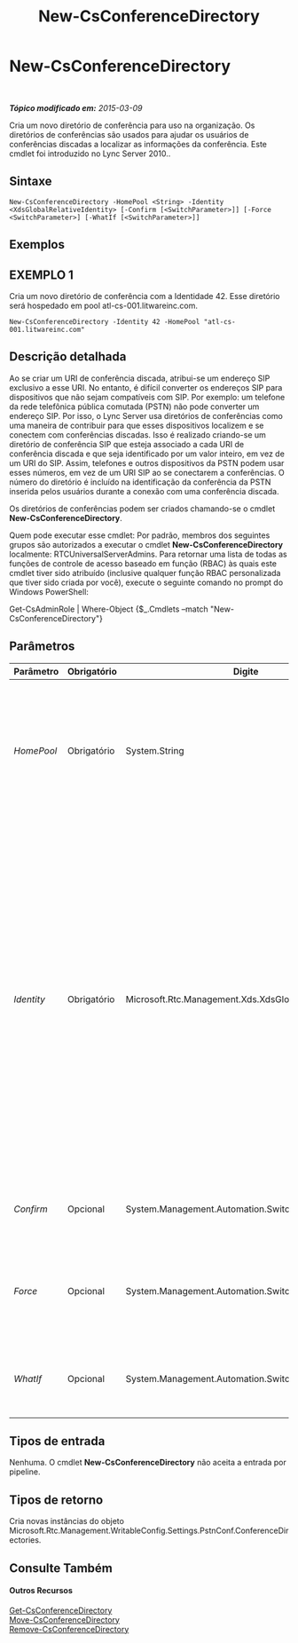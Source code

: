 ﻿---
title: New-CsConferenceDirectory
TOCTitle: New-CsConferenceDirectory
ms:assetid: fd5a4369-10cd-4337-94df-51bcaee4fde9
ms:mtpsurl: https://technet.microsoft.com/pt-br/library/Gg413080(v=OCS.15)
ms:contentKeyID: 49308711
ms.date: 05/19/2016
mtps_version: v=OCS.15
ms.translationtype: HT
---

# New-CsConferenceDirectory

 

_**Tópico modificado em:** 2015-03-09_

Cria um novo diretório de conferência para uso na organização. Os diretórios de conferências são usados para ajudar os usuários de conferências discadas a localizar as informações da conferência. Este cmdlet foi introduzido no Lync Server 2010..

## Sintaxe

    New-CsConferenceDirectory -HomePool <String> -Identity <XdsGlobalRelativeIdentity> [-Confirm [<SwitchParameter>]] [-Force <SwitchParameter>] [-WhatIf [<SwitchParameter>]]

## Exemplos

## EXEMPLO 1

Cria um novo diretório de conferência com a Identidade 42. Esse diretório será hospedado em pool atl-cs-001.litwareinc.com.

    New-CsConferenceDirectory -Identity 42 -HomePool "atl-cs-001.litwareinc.com"

## Descrição detalhada

Ao se criar um URI de conferência discada, atribui-se um endereço SIP exclusivo a esse URI. No entanto, é difícil converter os endereços SIP para dispositivos que não sejam compatíveis com SIP. Por exemplo: um telefone da rede telefônica pública comutada (PSTN) não pode converter um endereço SIP. Por isso, o Lync Server usa diretórios de conferências como uma maneira de contribuir para que esses dispositivos localizem e se conectem com conferências discadas. Isso é realizado criando-se um diretório de conferência SIP que esteja associado a cada URI de conferência discada e que seja identificado por um valor inteiro, em vez de um URI do SIP. Assim, telefones e outros dispositivos da PSTN podem usar esses números, em vez de um URI SIP ao se conectarem a conferências. O número do diretório é incluído na identificação da conferência da PSTN inserida pelos usuários durante a conexão com uma conferência discada.

Os diretórios de conferências podem ser criados chamando-se o cmdlet **New-CsConferenceDirectory**.

Quem pode executar esse cmdlet: Por padrão, membros dos seguintes grupos são autorizados a executar o cmdlet **New-CsConferenceDirectory** localmente: RTCUniversalServerAdmins. Para retornar uma lista de todas as funções de controle de acesso baseado em função (RBAC) às quais este cmdlet tiver sido atribuído (inclusive qualquer função RBAC personalizada que tiver sido criada por você), execute o seguinte comando no prompt do Windows PowerShell:

Get-CsAdminRole | Where-Object {$\_.Cmdlets –match "New-CsConferenceDirectory"}

## Parâmetros


<table>
<colgroup>
<col style="width: 25%" />
<col style="width: 25%" />
<col style="width: 25%" />
<col style="width: 25%" />
</colgroup>
<thead>
<tr class="header">
<th>Parâmetro</th>
<th>Obrigatório</th>
<th>Digite</th>
<th>Descrição</th>
</tr>
</thead>
<tbody>
<tr class="odd">
<td><p><em>HomePool</em></p></td>
<td><p>Obrigatório</p></td>
<td><p>System.String</p></td>
<td><p>Nome de domínio totalmente qualificado do pool de registradores no qual será hospedado o novo diretório de conferências. Por exemplo: -Identity atl-cs-001.litwareinc.com.</p></td>
</tr>
<tr class="even">
<td><p><em>Identity</em></p></td>
<td><p>Obrigatório</p></td>
<td><p>Microsoft.Rtc.Management.Xds.XdsGlobalRelativeIdentity</p></td>
<td><p>Identificador numérico exclusivo do novo diretório de conferência. As Identidades podem ser qualquer valor inteiro entre 0 e 9999. No entanto, as identidades devem ser exclusivas. (por exemplo, não é possível haver dois diretórios com a Identidade 575.) Não é necessário seguir qualquer tipo de ordem numérica ao se criar novos diretórios. Por exemplo, é possível criar um diretório com a Identidade 999, seguido de um diretório com a Identidade 2, um diretório com a Identidade 438 e assim por diante.</p></td>
</tr>
<tr class="odd">
<td><p><em>Confirm</em></p></td>
<td><p>Opcional</p></td>
<td><p>System.Management.Automation.SwitchParameter</p></td>
<td><p>Solicita confirmação antes da execução do comando.</p></td>
</tr>
<tr class="even">
<td><p><em>Force</em></p></td>
<td><p>Opcional</p></td>
<td><p>System.Management.Automation.SwitchParameter</p></td>
<td><p>Suprime a exibição de qualquer mensagem de erro não-fatal que possa ocorrer durante a execução do comando.</p></td>
</tr>
<tr class="odd">
<td><p><em>WhatIf</em></p></td>
<td><p>Opcional</p></td>
<td><p>System.Management.Automation.SwitchParameter</p></td>
<td><p>Descreve o que aconteceria se o comando fosse executado sem ser executado de fato.</p></td>
</tr>
</tbody>
</table>


## Tipos de entrada

Nenhuma. O cmdlet **New-CsConferenceDirectory** não aceita a entrada por pipeline.

## Tipos de retorno

Cria novas instâncias do objeto Microsoft.Rtc.Management.WritableConfig.Settings.PstnConf.ConferenceDirectories.

## Consulte Também

#### Outros Recursos

[Get-CsConferenceDirectory](get-csconferencedirectory.md)  
[Move-CsConferenceDirectory](move-csconferencedirectory.md)  
[Remove-CsConferenceDirectory](remove-csconferencedirectory.md)


